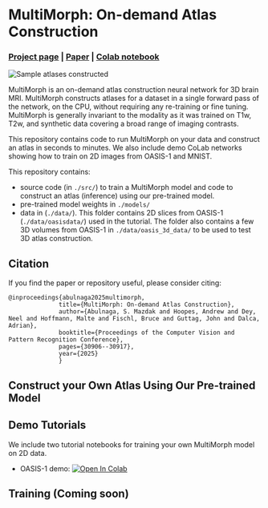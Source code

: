 # MultiMorph: On-demand Atlas Construction
### [Project page](https://people.csail.mit.edu/abulnaga/multimorph/index.html) | [Paper](https://arxiv.org/abs/2504.00247) | [Colab notebook](https://github.com/mabulnaga/multimorph/)

![Sample atlases constructed](https://people.csail.mit.edu/abulnaga/multimorph/teaser.png)

MultiMorph is an on-demand atlas construction neural network for 3D brain MRI. MultiMorph constructs atlases for a dataset in a single forward pass of the network, on the CPU, without requiring any re-training or fine tuning. MultiMorph is generally invariant to the modality as it was trained on T1w, T2w, and synthetic data covering a broad range of imaging contrasts.

This repository contains code to run MultiMorph on your data and construct an atlas in seconds to minutes. We also include demo CoLab networks showing how to train on 2D images from OASIS-1 and MNIST.

This repository contains:
- source code (in `./src/`) to train a MultiMorph model and code to construct an atlas (inference) using our pre-trained model.
- pre-trained model weights in `./models/`
- data in (`./data/`). This folder contains 2D slices from OASIS-1 (`./data/oasisdata/`) used in the tutorial. The folder also contains a few 3D volumes from OASIS-1 in `./data/oasis_3d_data/` to be used to test 3D atlas construction.

## Citation

If you find the paper or repository useful, please consider citing:

```
@inproceedings{abulnaga2025multimorph,
              title={MultiMorph: On-demand Atlas Construction},
              author={Abulnaga, S. Mazdak and Hoopes, Andrew and Dey, Neel and Hoffmann, Malte and Fischl, Bruce and Guttag, John and Dalca, Adrian},
              booktitle={Proceedings of the Computer Vision and Pattern Recognition Conference},
              pages={30906--30917},
              year={2025}
              }
```

## Construct your Own Atlas Using Our Pre-trained Model 

## Demo Tutorials
We include two tutorial notebooks for training your own MultiMorph model on 2D data.
- OASIS-1 demo: [![Open In Colab](https://colab.research.google.com/assets/colab-badge.svg)](https://colab.research.google.com/github/mabulnaga/multimorph/blob/main/src/demo_oasis1.ipynb)


## Training (Coming soon)
